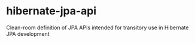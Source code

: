 hibernate-jpa-api
=================

Clean-room definition of JPA APIs intended for transitory use in Hibernate JPA development